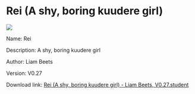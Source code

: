 # Rei (A shy, boring kuudere girl)

<img src = "https://raw.githubusercontent.com/Arbiter1223/Koukou-Gurashi-Custom-Students/master/Students/Files/Rei%20(A%20shy%2C%20boring%20kuudere%20girl).png">

Name: Rei

Description: A shy, boring kuudere girl

Author: Liam Beets

Version: V0.27

Download link: <a href="https://raw.githubusercontent.com/Arbiter1223/Koukou-Gurashi-Custom-Students/master/Students/Files/Rei%20(A%20shy%2C%20boring%20kuudere%20girl)%20-%20Liam%20Beets%2C%20V0.27.student">Rei (A shy, boring kuudere girl) - Liam Beets, V0.27.student</a>
